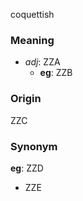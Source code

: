 coquettish
### Meaning
+ _adj_: ZZA
	+ __eg__: ZZB

### Origin

ZZC

### Synonym

__eg__: ZZD

+ ZZE


